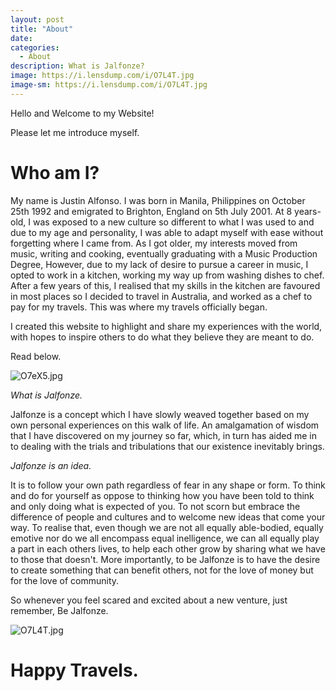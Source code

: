 ```yaml
---
layout: post
title: "About"
date: 
categories:
  - About
description: What is Jalfonze? 
image: https://i.lensdump.com/i/O7L4T.jpg
image-sm: https://i.lensdump.com/i/O7L4T.jpg
---
```


Hello and Welcome to my Website!

Please let me introduce myself.

# Who am I?

My name is Justin Alfonso. I was born in Manila, Philippines on October 25th 1992 and emigrated to Brighton, England on 5th July 2001. At 8 years-old, I was exposed to a new culture so different to what I was used to and due to my age and personality, I was able to adapt myself with ease without forgetting where I came from. As I got older, my interests moved from music, writing and cooking, eventually graduating with a Music Production Degree, However, due to my lack of desire to pursue a career in music, I opted to work in a kitchen, working my way up from washing dishes to chef. After a few years of this, I realised that my skills in the kitchen are favoured in most places so I decided to travel in Australia, and worked as a chef to pay for my travels. This was where my travels officially began.

I created this website to highlight and share my experiences with the world, with hopes to inspire others to do what they believe they are meant to do. 

Read below.

![O7eX5.jpg](https://i.lensdump.com/i/O7eX5.jpg)

*What is Jalfonze.*

Jalfonze is a concept which I have slowly weaved together based on my own personal experiences on this walk of life. An amalgamation of wisdom that I have discovered on my journey so far, which, in turn has aided me in to dealing with the trials and tribulations that our existence inevitably brings. 

*Jalfonze is an idea.*

It is to follow your own path regardless of fear in any shape or form. To think and do for yourself as oppose to thinking how you have been told to think and only doing what is expected of you. To not scorn but embrace the difference of people and cultures and to welcome new ideas that come your way. To realise that, even though we are not all equally able-bodied, equally emotive nor do we all encompass equal inelligence, we can all equally play a part in each others lives, to help each other grow by sharing what we have to those that doesn't. 
More importantly, to be Jalfonze is to have the desire to create something that can benefit others, not for the love of money but for the love of community.

So whenever you feel scared and excited about a new venture, just remember, Be Jalfonze.

![O7L4T.jpg](https://i.lensdump.com/i/O7L4T.jpg)

# Happy Travels.
